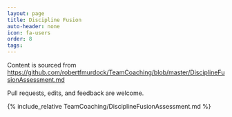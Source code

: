 ```yaml
---
layout: page
title: Discipline Fusion
auto-header: none
icon: fa-users
order: 8
tags: 
---
```


Content is sourced from https://github.com/robertfmurdock/TeamCoaching/blob/master/DisciplineFusionAssessment.md

Pull requests, edits, and feedback are welcome.

{% include_relative TeamCoaching/DisciplineFusionAssessment.md %}